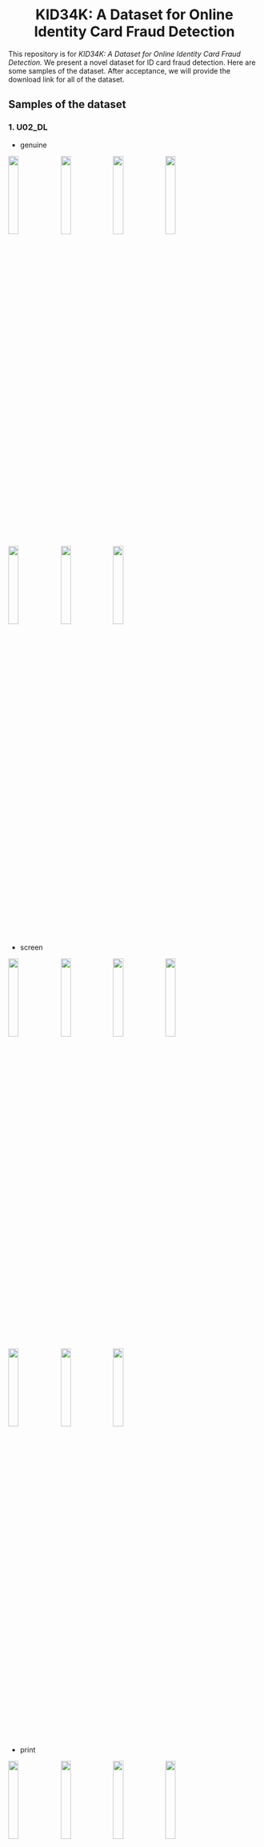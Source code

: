 
# <div align=center> KID34K: A Dataset for Online Identity Card Fraud Detection </div>

This repository is for *KID34K: A Dataset for Online Identity Card Fraud Detection.*
We present a novel dataset for ID card fraud detection.
Here are some samples of the dataset. 
After acceptance, we will provide the download link for all of the dataset.

## Samples of the dataset

### 1. U02_DL
   - genuine
<img src="https://github.com/DASH-Lab/idcard_fraud_detection/assets/79193743/fe8df053-6827-4592-a72f-b9561bdabd56" width=20% height = 20%>
<img src="https://github.com/DASH-Lab/idcard_fraud_detection/assets/79193743/16872bab-ba73-4a7d-aa05-b139a9542c58" width=20% height = 20%>
<img src="https://github.com/DASH-Lab/idcard_fraud_detection/assets/79193743/bd715665-439e-4347-96fa-0827e6860ec4" width=20% height = 20%>
<img src="https://github.com/DASH-Lab/idcard_fraud_detection/assets/79193743/d47add44-70c3-46ef-b575-acbbac9159d2" width=20% height = 20%>
<img src="https://github.com/DASH-Lab/idcard_fraud_detection/assets/79193743/83b3c495-56b4-4e48-b9dd-3ef8733dbb46" width=20% height = 20%>
<img src="https://github.com/DASH-Lab/idcard_fraud_detection/assets/79193743/dbedca3b-3c28-4ddc-aede-b238ca0b1b69" width=20% height = 20%>
<img src="https://github.com/DASH-Lab/idcard_fraud_detection/assets/79193743/a105ac1d-b727-4889-adb1-f00a5cb11f57" width=20% height = 20%>

   - screen
<img src="https://github.com/DASH-Lab/idcard_fraud_detection/assets/79193743/fbec2fd1-f0f6-48be-aabb-aa17ad7d2d20" width=20% height = 20%>
<img src="https://github.com/DASH-Lab/idcard_fraud_detection/assets/79193743/7ade96ed-5bb8-41fc-8a54-2f73b4ac071c" width=20% height = 20%>
<img src="https://github.com/DASH-Lab/idcard_fraud_detection/assets/79193743/e466a539-2df4-4075-8a87-d2423070cb13" width=20% height = 20%>
<img src="https://github.com/DASH-Lab/idcard_fraud_detection/assets/79193743/3faf654d-b12b-47de-b56a-d05e72ac4c8c" width=20% height = 20%>
<img src="https://github.com/DASH-Lab/idcard_fraud_detection/assets/79193743/5f52de45-1188-4253-afde-e3c852d37aca" width=20% height = 20%>
<img src="https://github.com/DASH-Lab/idcard_fraud_detection/assets/79193743/a0dbecf0-29b2-41cb-879b-32498f0a7c43" width=20% height = 20%>
<img src="https://github.com/DASH-Lab/idcard_fraud_detection/assets/79193743/cc0c9058-c881-4168-9737-d08d9fed9d1b" width=20% height = 20%>

   - print  
<img src="https://github.com/DASH-Lab/idcard_fraud_detection/assets/79193743/139b3cad-2a04-45fb-a3b3-2fe07e8050f4" width=20% height = 20%>
<img src="https://github.com/DASH-Lab/idcard_fraud_detection/assets/79193743/f5364004-4a79-4f74-bf15-67fcf1ace25d" width=20% height = 20%>
<img src="https://github.com/DASH-Lab/idcard_fraud_detection/assets/79193743/cbf1ed73-ec2f-4a14-974b-58d0777def10" width=20% height = 20%>
<img src="https://github.com/DASH-Lab/idcard_fraud_detection/assets/79193743/52f159de-81b3-474d-846d-8e2e1e3b9ebc" width=20% height = 20%>
<img src="https://github.com/DASH-Lab/idcard_fraud_detection/assets/79193743/b7bc8677-dee7-4293-a6f2-8259763807bb" width=20% height = 20%>
<img src="https://github.com/DASH-Lab/idcard_fraud_detection/assets/79193743/6751f3b8-2779-4586-94d2-4a989ffc8a58" width=20% height = 20%>
<img src="https://github.com/DASH-Lab/idcard_fraud_detection/assets/79193743/b2cc3968-15ca-4e04-a22b-648fda1d84fa" width=20% height = 20%>

___

### 2. U07_DL
   - genuine
<img src="https://github.com/DASH-Lab/idcard_fraud_detection/assets/79193743/6929fd4b-8dd7-4597-9057-3a701a3a8670" width=20% height = 20%>
<img src="https://github.com/DASH-Lab/idcard_fraud_detection/assets/79193743/0ec2d4a7-0a35-4372-96a1-31607a14ad95" width=20% height = 20%>
<img src="https://github.com/DASH-Lab/idcard_fraud_detection/assets/79193743/6b7a696c-8d6f-4da0-a0d8-763a183918f2" width=20% height = 20%>
<img src="https://github.com/DASH-Lab/idcard_fraud_detection/assets/79193743/7e59443a-03fc-4be2-8fa0-e42801990d92" width=20% height = 20%>
<img src="https://github.com/DASH-Lab/idcard_fraud_detection/assets/79193743/560f0979-22df-46f8-a26d-6fa0f9163bab" width=20% height = 20%>
<img src="https://github.com/DASH-Lab/idcard_fraud_detection/assets/79193743/62975747-ed48-40ae-84b9-7f4bc46202cb" width=20% height = 20%>
<img src="https://github.com/DASH-Lab/idcard_fraud_detection/assets/79193743/7df02b89-c0b2-45b8-a66e-ed426f0e4d56" width=20% height = 20%>

   - screen
<img src="https://github.com/DASH-Lab/idcard_fraud_detection/assets/79193743/fcfebe18-42fc-4ef8-b8a9-433a8f3f65c0" width=20% height = 20%>
<img src="https://github.com/DASH-Lab/idcard_fraud_detection/assets/79193743/feab942d-b21f-4652-ab8b-c97af189c6a7" width=20% height = 20%>
<img src="https://github.com/DASH-Lab/idcard_fraud_detection/assets/79193743/5563c509-7797-4b3b-bd91-0566efc9caa0" width=20% height = 20%>
<img src="https://github.com/DASH-Lab/idcard_fraud_detection/assets/79193743/d53158da-196c-495a-b15f-10bb43751dfa" width=20% height = 20%>
<img src="https://github.com/DASH-Lab/idcard_fraud_detection/assets/79193743/c7cc1e20-a63b-42be-b46d-a93c7b71d23a" width=20% height = 20%>
<img src="https://github.com/DASH-Lab/idcard_fraud_detection/assets/79193743/1449e397-f989-41de-936c-cf92ab518695" width=20% height = 20%>
<img src="https://github.com/DASH-Lab/idcard_fraud_detection/assets/79193743/e36fd44e-2cd0-40c7-8f61-2e05cee3ce61" width=20% height = 20%>


   - print
<img src="https://github.com/DASH-Lab/idcard_fraud_detection/assets/79193743/1cf10324-7cdf-4043-b21c-e8cea34c9505" width=20% height = 20%>
<img src="https://github.com/DASH-Lab/idcard_fraud_detection/assets/79193743/0a66699e-507f-4694-996e-dd1d3606e10a" width=20% height = 20%>
<img src="https://github.com/DASH-Lab/idcard_fraud_detection/assets/79193743/d0b9dcf6-d45b-4ffc-b740-661bd0f906ff" width=20% height = 20%>
<img src="https://github.com/DASH-Lab/idcard_fraud_detection/assets/79193743/b5c46f5b-c884-4142-b88e-2a791f18d6f0" width=20% height = 20%>
<img src="https://github.com/DASH-Lab/idcard_fraud_detection/assets/79193743/81b9e223-4e65-4895-ab78-0f9fed622140" width=20% height = 20%>
<img src="https://github.com/DASH-Lab/idcard_fraud_detection/assets/79193743/efec01c0-26a6-420c-b9c7-80da47f5ed71" width=20% height = 20%>
<img src="https://github.com/DASH-Lab/idcard_fraud_detection/assets/79193743/d1fd6edf-ca84-44ce-871a-f6b101d495f3" width=20% height = 20%>

___

### 3. U07_ID
   - genuine
<img src="https://github.com/DASH-Lab/idcard_fraud_detection/assets/79193743/93f8f10b-f9bb-4fac-937f-3c4099f2562d" width=20% height = 20%>
<img src="https://github.com/DASH-Lab/idcard_fraud_detection/assets/79193743/1baa949b-d541-484a-87c2-8f9b6b3c72a5" width=20% height = 20%>
<img src="https://github.com/DASH-Lab/idcard_fraud_detection/assets/79193743/ea121f1e-c4e6-41f8-8f50-8f536800c9ed" width=20% height = 20%>
<img src="https://github.com/DASH-Lab/idcard_fraud_detection/assets/79193743/af7705ef-f45a-4497-a358-fa4f025c04d1" width=20% height = 20%>
<img src="https://github.com/DASH-Lab/idcard_fraud_detection/assets/79193743/52d440f0-425e-4d9e-b204-f205045b64dc" width=20% height = 20%>
<img src="https://github.com/DASH-Lab/idcard_fraud_detection/assets/79193743/eed28f0c-f6a8-49cc-b70c-cdcc4e8115c4" width=20% height = 20%>
<img src="https://github.com/DASH-Lab/idcard_fraud_detection/assets/79193743/1e91cfea-6820-45b9-9dab-6e7f0b152d4e" width=20% height = 20%>

   - screen
<img src="https://github.com/DASH-Lab/idcard_fraud_detection/assets/79193743/a4ff9b19-95bf-41d3-aef9-56fdcabfaeee" width=20% height = 20%>
<img src="https://github.com/DASH-Lab/idcard_fraud_detection/assets/79193743/88f4ca0e-dc1b-4a52-aa02-de725cfc3975" width=20% height = 20%>
<img src="https://github.com/DASH-Lab/idcard_fraud_detection/assets/79193743/00ca4eb6-9929-4868-8a6d-da7adcdaf688" width=20% height = 20%>
<img src="https://github.com/DASH-Lab/idcard_fraud_detection/assets/79193743/99bf1d72-8563-4eb3-9bd1-e949832b3f1b" width=20% height = 20%>
<img src="https://github.com/DASH-Lab/idcard_fraud_detection/assets/79193743/5d0e2094-f648-49e8-93da-d80e815f1eae" width=20% height = 20%>
<img src="https://github.com/DASH-Lab/idcard_fraud_detection/assets/79193743/a30b8515-f367-4938-b13b-4a3a8d07a923" width=20% height = 20%>
<img src="https://github.com/DASH-Lab/idcard_fraud_detection/assets/79193743/c5b51c00-bf8d-4e6e-80d7-40ef61f5ec54" width=20% height = 20%>

   - print
<img src="https://github.com/DASH-Lab/idcard_fraud_detection/assets/79193743/120b7eb7-bf8d-475a-871a-c7b14e53ecf9" width=20% height = 20%>
<img src="https://github.com/DASH-Lab/idcard_fraud_detection/assets/79193743/214195c0-e98a-4b36-9fe5-a8fc5a365322" width=20% height = 20%>
<img src="https://github.com/DASH-Lab/idcard_fraud_detection/assets/79193743/a9b7b30d-adb6-4078-bb75-5925333c073a" width=20% height = 20%>
<img src="https://github.com/DASH-Lab/idcard_fraud_detection/assets/79193743/60bb6e15-1853-4655-8a8e-c4827f38658c" width=20% height = 20%>
<img src="https://github.com/DASH-Lab/idcard_fraud_detection/assets/79193743/78ef12c1-a12f-4441-ae4e-05e861f8d01d" width=20% height = 20%>
<img src="https://github.com/DASH-Lab/idcard_fraud_detection/assets/79193743/6ae94f68-3ef4-455a-85eb-15f49699e33d" width=20% height = 20%>
<img src="https://github.com/DASH-Lab/idcard_fraud_detection/assets/79193743/e51c0fbe-a307-4cbd-a07e-e00c30c9bb1e" width=20% height = 20%>

___

### 4. U12_DL
   - genuine
<img src="https://github.com/DASH-Lab/idcard_fraud_detection/assets/79193743/c391b0e9-b130-465a-9039-9d95154b6d2a" width=20% height = 20%>
<img src="https://github.com/DASH-Lab/idcard_fraud_detection/assets/79193743/ecfe2e1b-8fc9-4e77-b4f8-a5fdcbd1d90f" width=20% height = 20%>
<img src="https://github.com/DASH-Lab/idcard_fraud_detection/assets/79193743/09e13cc2-ef8b-41bf-abbe-ebbbcbbac2d1" width=20% height = 20%>
<img src="https://github.com/DASH-Lab/idcard_fraud_detection/assets/79193743/4cd025a7-7515-45fa-8016-e8264e15d239" width=20% height = 20%>
<img src="https://github.com/DASH-Lab/idcard_fraud_detection/assets/79193743/fae5ca07-6361-4a40-9bf9-f19cfcab29f4" width=20% height = 20%>
<img src="https://github.com/DASH-Lab/idcard_fraud_detection/assets/79193743/74703a62-4fa2-4650-b6dc-ae3087a81c8c" width=20% height = 20%>
<img src="https://github.com/DASH-Lab/idcard_fraud_detection/assets/79193743/9f5adc7a-2179-4278-9ecf-9a3029c8249c" width=20% height = 20%>

   - screen
<img src="https://github.com/DASH-Lab/idcard_fraud_detection/assets/79193743/a848f92d-9f0a-4c69-be7e-974d55fde802" width=20% height = 20%>
<img src="https://github.com/DASH-Lab/idcard_fraud_detection/assets/79193743/6e0cca19-6329-481e-a55f-aa67222d0548" width=20% height = 20%>
<img src="https://github.com/DASH-Lab/idcard_fraud_detection/assets/79193743/d902f5b9-3a9f-442d-a1db-ec38da78d1e3" width=20% height = 20%>
<img src="https://github.com/DASH-Lab/idcard_fraud_detection/assets/79193743/a6f29477-f41e-496c-9c9d-01839be260e8" width=20% height = 20%>
<img src="https://github.com/DASH-Lab/idcard_fraud_detection/assets/79193743/dab8e657-63a3-4bad-b05f-ac456cdfa454" width=20% height = 20%>
<img src="https://github.com/DASH-Lab/idcard_fraud_detection/assets/79193743/f82e6430-8a44-43b9-b8e8-2be9321420de" width=20% height = 20%>
<img src="https://github.com/DASH-Lab/idcard_fraud_detection/assets/79193743/89cd1dcb-978d-4aed-9939-58a671a19408" width=20% height = 20%>

   - print
<img src="https://github.com/DASH-Lab/idcard_fraud_detection/assets/79193743/315471e6-146b-4e9b-8af2-f28878947ed4" width=20% height = 20%>
<img src="https://github.com/DASH-Lab/idcard_fraud_detection/assets/79193743/9f5823b3-e0ef-47f0-a691-0bb143969d7d" width=20% height = 20%>
<img src="https://github.com/DASH-Lab/idcard_fraud_detection/assets/79193743/945de30c-b348-44c0-9693-1954c1f28852" width=20% height = 20%>
<img src="https://github.com/DASH-Lab/idcard_fraud_detection/assets/79193743/af5fd8c0-5213-4fb2-8f99-23f0db44301c" width=20% height = 20%>
<img src="https://github.com/DASH-Lab/idcard_fraud_detection/assets/79193743/d41ad388-8462-442b-b0e0-7d4de9fba76e" width=20% height = 20%>
<img src="https://github.com/DASH-Lab/idcard_fraud_detection/assets/79193743/31347166-2f85-43e3-ac1f-ec07b47f7c71" width=20% height = 20%>
<img src="https://github.com/DASH-Lab/idcard_fraud_detection/assets/79193743/3e50fc5d-5ba7-4372-99c3-52f1ecc0c3a0" width=20% height = 20%>

___

### 5. U12_ID
   - genuine
<img src="https://github.com/DASH-Lab/idcard_fraud_detection/assets/79193743/584accc9-49d7-46d0-93f9-ce0f8a418d48" width=20% height = 20%>
<img src="https://github.com/DASH-Lab/idcard_fraud_detection/assets/79193743/e6a4f94e-4b56-4c81-b303-7edd69903c30" width=20% height = 20%>
<img src="https://github.com/DASH-Lab/idcard_fraud_detection/assets/79193743/fbefca95-1048-4d0f-aa7e-75a7e6991af3" width=20% height = 20%>
<img src="https://github.com/DASH-Lab/idcard_fraud_detection/assets/79193743/52bc6675-94bd-4016-ab04-9a5c1a308606" width=20% height = 20%>
<img src="https://github.com/DASH-Lab/idcard_fraud_detection/assets/79193743/ebaf5f22-49f3-421d-8699-c04178ba2a43" width=20% height = 20%>
<img src="https://github.com/DASH-Lab/idcard_fraud_detection/assets/79193743/26c8416b-6b48-4b2b-91bc-8d83f0b64091" width=20% height = 20%>
<img src="https://github.com/DASH-Lab/idcard_fraud_detection/assets/79193743/bc6603ca-f2ef-41e5-92a9-bec56a5c3d75" width=20% height = 20%>

   - screen
<img src="https://github.com/DASH-Lab/idcard_fraud_detection/assets/79193743/9c0a5904-2cf2-4dfa-866e-1699b6c253b1" width=20% height = 20%>
<img src="https://github.com/DASH-Lab/idcard_fraud_detection/assets/79193743/f287ae6f-5a4e-40ad-a29a-d0e42384f050" width=20% height = 20%>
<img src="https://github.com/DASH-Lab/idcard_fraud_detection/assets/79193743/a6965033-62d5-4f4c-9208-3241dfb62f86" width=20% height = 20%>
<img src="https://github.com/DASH-Lab/idcard_fraud_detection/assets/79193743/62c14458-c0f8-4e38-a17b-a6b97039b6ed" width=20% height = 20%>
<img src="https://github.com/DASH-Lab/idcard_fraud_detection/assets/79193743/f43a5d22-c75c-4ccb-bbae-a32ac8b51c12" width=20% height = 20%>
<img src="https://github.com/DASH-Lab/idcard_fraud_detection/assets/79193743/ed46bebf-b253-4bea-8a51-e4c7e994fa80" width=20% height = 20%>
<img src="https://github.com/DASH-Lab/idcard_fraud_detection/assets/79193743/538c9376-d71b-4113-8719-70c85fd49999" width=20% height = 20%>

   - print
<img src="https://github.com/DASH-Lab/idcard_fraud_detection/assets/79193743/87f5ed16-0459-44ea-a284-3299dac6e80b" width=20% height = 20%>
<img src="https://github.com/DASH-Lab/idcard_fraud_detection/assets/79193743/ffaad3f6-2ecf-4d81-b342-794706b1c916" width=20% height = 20%>
<img src="https://github.com/DASH-Lab/idcard_fraud_detection/assets/79193743/0202ece5-502a-4fcf-a104-a672e148e0f7" width=20% height = 20%>
<img src="https://github.com/DASH-Lab/idcard_fraud_detection/assets/79193743/d5eeb922-77f9-4e17-bfbc-b8bc775a8153" width=20% height = 20%>
<img src="https://github.com/DASH-Lab/idcard_fraud_detection/assets/79193743/973ac313-5301-44e8-ba5d-4f531b7bf796" width=20% height = 20%>
<img src="https://github.com/DASH-Lab/idcard_fraud_detection/assets/79193743/4335f665-0705-45b6-80a5-db088be6c298" width=20% height = 20%>
<img src="https://github.com/DASH-Lab/idcard_fraud_detection/assets/79193743/8f24217c-bed8-4709-8839-46cb3581dd06" width=20% height = 20%>









